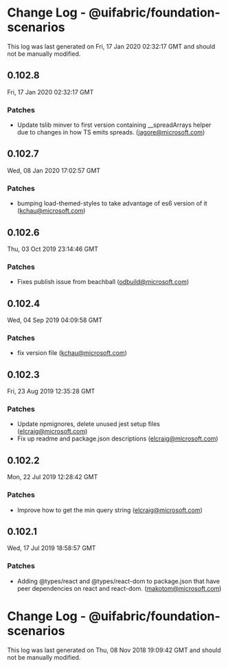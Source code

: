 # Change Log - @uifabric/foundation-scenarios

This log was last generated on Fri, 17 Jan 2020 02:32:17 GMT and should not be manually modified.

## 0.102.8
Fri, 17 Jan 2020 02:32:17 GMT

### Patches

- Update tslib minver to first version containing __spreadArrays helper due to changes in how TS emits spreads. (jagore@microsoft.com)
## 0.102.7
Wed, 08 Jan 2020 17:02:57 GMT

### Patches

- bumping load-themed-styles to take advantage of es6 version of it (kchau@microsoft.com)
## 0.102.6
Thu, 03 Oct 2019 23:14:46 GMT

### Patches

- Fixes publish issue from beachball (odbuild@microsoft.com)
## 0.102.4
Wed, 04 Sep 2019 04:09:58 GMT

### Patches

- fix version file (kchau@microsoft.com)
## 0.102.3
Fri, 23 Aug 2019 12:35:28 GMT

### Patches

- Update npmignores, delete unused jest setup files (elcraig@microsoft.com)
- Fix up readme and package.json descriptions (elcraig@microsoft.com)

## 0.102.2
Mon, 22 Jul 2019 12:28:42 GMT

### Patches

- Improve how to get the min query string (elcraig@microsoft.com)

## 0.102.1
Wed, 17 Jul 2019 18:58:57 GMT

### Patches

- Adding @types/react and @types/react-dom to package.json that have peer dependencies on react and react-dom. (makotom@microsoft.com)

# Change Log - @uifabric/foundation-scenarios

This log was last generated on Thu, 08 Nov 2018 19:09:42 GMT and should not be manually modified.
